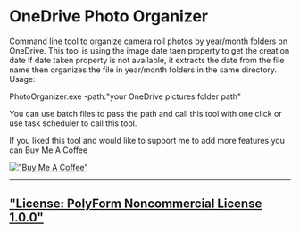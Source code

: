 # OneDrive Photo Organizer
Command line tool to organize camera roll photos by year/month folders on OneDrive.
This tool is using the image date taen property to get the creation date
if date taken property is not available, it extracts the date from the file name
then organizes the file in year/month folders in the same directory.
Usage:

PhotoOrganizer.exe -path:"your OneDrive pictures folder path"

You can use batch files to pass the path and call this tool with one click or use task scheduler to call this tool.


If you liked this tool and would like to support me to add more features you can Buy Me A Coffee

[!["Buy Me A Coffee"](https://www.buymeacoffee.com/assets/img/custom_images/orange_img.png)](https://www.buymeacoffee.com/tammam)





-------------------------------
["License: PolyForm Noncommercial License 1.0.0"](https://polyformproject.org/licenses/noncommercial/1.0.0)
-------------------------------
